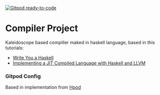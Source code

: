 [![Gitpod ready-to-code](https://img.shields.io/badge/Gitpod-ready--to--code-blue?logo=gitpod)](https://gitpod.io/#https://github.com/JoaoBarreto255/compiller)

# Compiler Project

Kaleidoscope based compiller maked in haskell language, based in this tutorials:
 - [Write You a Haskell](http://dev.stephendiehl.com/fun/008_extended_parser.html)
 - [Implementing a JIT Compiled Language with Haskell and LLVM](https://www.stephendiehl.com/llvm/)

### Gitpod Config
Based in implementation from [Hpod](https://github.com/torrlane/gitpod_haskell.git)
